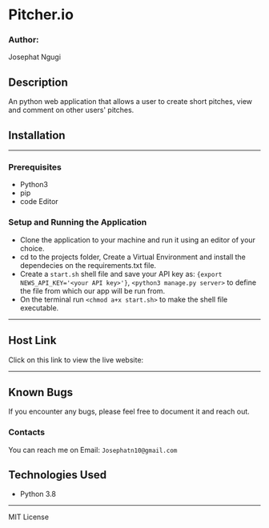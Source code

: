 # Pitcher.io
### Author:
Josephat Ngugi
## Description
An python web application that allows a user to create short pitches, view and comment on other users' pitches.

## Installation
------
### Prerequisites
- Python3
- pip
- code Editor

### Setup and Running the Application
- Clone the application to your machine and run it using an editor of your choice.
- cd to the projects folder, Create a Virtual Environment and install the dependecies on the requirements.txt file.
- Create a `start.sh` shell file and save your API key as:
 `{export NEWS_API_KEY='<your API key>'}`,
 `<python3 manage.py server>` to define the file from which our app will be run from.
- On the terminal run `<chmod a+x start.sh>` to make the shell file executable.

-----
## Host Link
Click on this link to view the live website: 

-----
## Known Bugs
If you encounter any bugs, please feel free to document it and reach out.
### Contacts
You can reach me on
Email: `Josephatn10@gmail.com`
## Technologies Used
- Python 3.8

----
MIT License